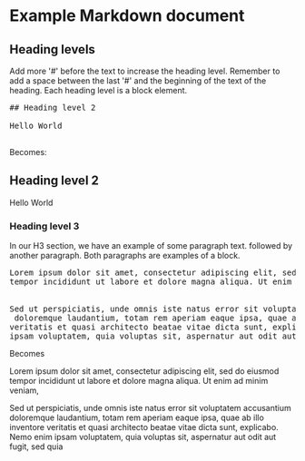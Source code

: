# Example Markdown document

## Heading levels

Add more '#' before the text to increase the heading level. Remember to add a
space between the last '#' and the beginning of the text of the heading.
Each heading level is a block element.

<pre>
## Heading level 2

Hello World

</pre>

Becomes:


## Heading level 2

Hello World

### Heading level 3

In our H3 section, we have an example of some paragraph text.
followed by another paragraph. Both paragraphs are examples of a block.

<pre>
Lorem ipsum dolor sit amet, consectetur adipiscing elit, sed do eiusmod
tempor incididunt ut labore et dolore magna aliqua. Ut enim ad minim veniam,


Sed ut perspiciatis, unde omnis iste natus error sit voluptatem accusantium
 doloremque laudantium, totam rem aperiam eaque ipsa, quae ab illo inventore
veritatis et quasi architecto beatae vitae dicta sunt, explicabo. Nemo enim
ipsam voluptatem, quia voluptas sit, aspernatur aut odit aut fugit, sed quia
</pre>



Becomes


Lorem ipsum dolor sit amet, consectetur adipiscing elit, sed do eiusmod
tempor incididunt ut labore et dolore magna aliqua. Ut enim ad minim veniam,


Sed ut perspiciatis, unde omnis iste natus error sit voluptatem accusantium
 doloremque laudantium, totam rem aperiam eaque ipsa, quae ab illo inventore
veritatis et quasi architecto beatae vitae dicta sunt, explicabo. Nemo enim
ipsam voluptatem, quia voluptas sit, aspernatur aut odit aut fugit, sed quia
